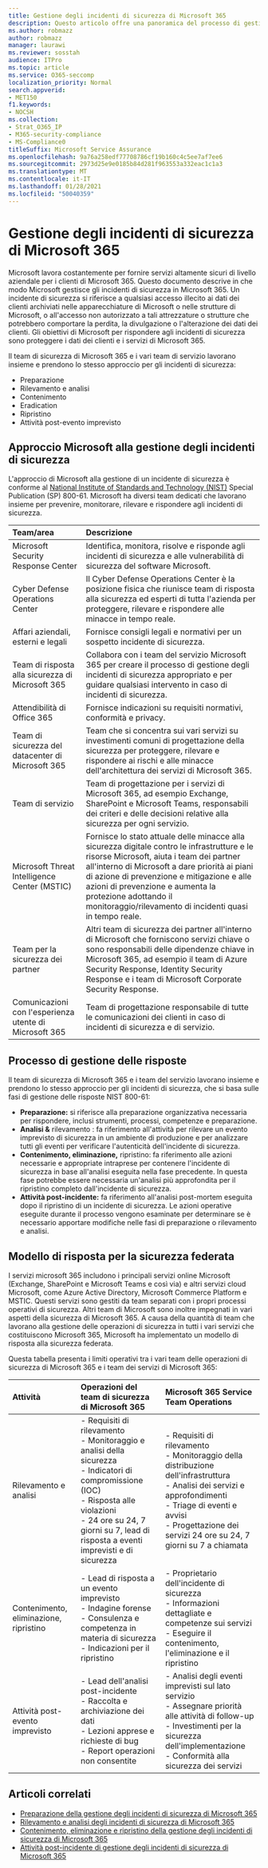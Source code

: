 ```yaml
---
title: Gestione degli incidenti di sicurezza di Microsoft 365
description: Questo articolo offre una panoramica del processo di gestione degli incidenti di sicurezza in Microsoft 365.
ms.author: robmazz
author: robmazz
manager: laurawi
ms.reviewer: sosstah
audience: ITPro
ms.topic: article
ms.service: O365-seccomp
localization_priority: Normal
search.appverid:
- MET150
f1.keywords:
- NOCSH
ms.collection:
- Strat_O365_IP
- M365-security-compliance
- MS-Compliance0
titleSuffix: Microsoft Service Assurance
ms.openlocfilehash: 9a76a258edf77708786cf19b160c4c5ee7af7ee6
ms.sourcegitcommit: 2973d25e9e0185b84d281f963553a332eac1c1a3
ms.translationtype: MT
ms.contentlocale: it-IT
ms.lasthandoff: 01/28/2021
ms.locfileid: "50040359"
---
```

# <a name="microsoft-365-security-incident-management"></a>Gestione degli incidenti di sicurezza di Microsoft 365

Microsoft lavora costantemente per fornire servizi altamente sicuri di livello aziendale per i clienti di Microsoft 365. Questo documento descrive in che modo Microsoft gestisce gli incidenti di sicurezza in Microsoft 365. Un incidente di sicurezza si riferisce a qualsiasi accesso illecito ai dati dei clienti archiviati nelle apparecchiature di Microsoft o nelle strutture di Microsoft, o all'accesso non autorizzato a tali attrezzature o strutture che potrebbero comportare la perdita, la divulgazione o l'alterazione dei dati dei clienti. Gli obiettivi di Microsoft per rispondere agli incidenti di sicurezza sono proteggere i dati dei clienti e i servizi di Microsoft 365.

Il team di sicurezza di Microsoft 365 e i vari team di servizio lavorano insieme e prendono lo stesso approccio per gli incidenti di sicurezza:

- Preparazione
- Rilevamento e analisi
- Contenimento
- Eradication
- Ripristino
- Attività post-evento imprevisto

## <a name="microsoft-approach-to-security-incident-management"></a>Approccio Microsoft alla gestione degli incidenti di sicurezza

L'approccio di Microsoft alla gestione di un incidente di sicurezza è conforme al [National Institute of Standards and Technology (NIST)](https://www.nist.gov/) Special Publication (SP) 800-61. Microsoft ha diversi team dedicati che lavorano insieme per prevenire, monitorare, rilevare e rispondere agli incidenti di sicurezza.

|**Team/area**|**Descrizione**|
|:------------|:--------------|
| Microsoft Security Response Center | Identifica, monitora, risolve e risponde agli incidenti di sicurezza e alle vulnerabilità di sicurezza del software Microsoft. |
| Cyber Defense Operations Center | Il Cyber Defense Operations Center è la posizione fisica che riunisce team di risposta alla sicurezza ed esperti di tutta l'azienda per proteggere, rilevare e rispondere alle minacce in tempo reale. |
| Affari aziendali, esterni e legali | Fornisce consigli legali e normativi per un sospetto incidente di sicurezza. |
| Team di risposta alla sicurezza di Microsoft 365 | Collabora con i team del servizio Microsoft 365 per creare il processo di gestione degli incidenti di sicurezza appropriato e per guidare qualsiasi intervento in caso di incidenti di sicurezza. |
| Attendibilità di Office 365 | Fornisce indicazioni su requisiti normativi, conformità e privacy. |
| Team di sicurezza del datacenter di Microsoft 365 | Team che si concentra sui vari servizi su investimenti comuni di progettazione della sicurezza per proteggere, rilevare e rispondere ai rischi e alle minacce dell'architettura dei servizi di Microsoft 365. |
| Team di servizio | Team di progettazione per i servizi di Microsoft 365, ad esempio Exchange, SharePoint e Microsoft Teams, responsabili dei criteri e delle decisioni relative alla sicurezza per ogni servizio. |
| Microsoft Threat Intelligence Center (MSTIC) | Fornisce lo stato attuale delle minacce alla sicurezza digitale contro le infrastrutture e le risorse Microsoft, aiuta i team dei partner all'interno di Microsoft a dare priorità ai piani di azione di prevenzione e mitigazione e alle azioni di prevenzione e aumenta la protezione adottando il monitoraggio/rilevamento di incidenti quasi in tempo reale. |
| Team per la sicurezza dei partner | Altri team di sicurezza dei partner all'interno di Microsoft che forniscono servizi chiave o sono responsabili delle dipendenze chiave in Microsoft 365, ad esempio il team di Azure Security Response, Identity Security Response e i team di Microsoft Corporate Security Response. |
| Comunicazioni con l'esperienza utente di Microsoft 365 | Team di progettazione responsabile di tutte le comunicazioni dei clienti in caso di incidenti di sicurezza e di servizio. |

## <a name="response-management-process"></a>Processo di gestione delle risposte

Il team di sicurezza di Microsoft 365 e i team del servizio lavorano insieme e prendono lo stesso approccio per gli incidenti di sicurezza, che si basa sulle fasi di gestione delle risposte NIST 800-61:

- **Preparazione:** si riferisce alla preparazione organizzativa necessaria per rispondere, inclusi strumenti, processi, competenze e preparazione.
- **Analisi &** rilevamento : fa riferimento all'attività per rilevare un evento imprevisto di sicurezza in un ambiente di produzione e per analizzare tutti gli eventi per verificare l'autenticità dell'incidente di sicurezza.
- **Contenimento, eliminazione,** ripristino: fa riferimento alle azioni necessarie e appropriate intraprese per contenere l'incidente di sicurezza in base all'analisi eseguita nella fase precedente. In questa fase potrebbe essere necessaria un'analisi più approfondita per il ripristino completo dall'incidente di sicurezza.
- **Attività post-incidente:** fa riferimento all'analisi post-mortem eseguita dopo il ripristino di un incidente di sicurezza. Le azioni operative eseguite durante il processo vengono esaminate per determinare se è necessario apportare modifiche nelle fasi di preparazione o rilevamento e analisi.

## <a name="federated-security-response-model"></a>Modello di risposta per la sicurezza federata

I servizi microsoft 365 includono i principali servizi online Microsoft (Exchange, SharePoint e Microsoft Teams e così via) e altri servizi cloud Microsoft, come Azure Active Directory, Microsoft Commerce Platform e MSTIC. Questi servizi sono gestiti da team separati con i propri processi operativi di sicurezza. Altri team di Microsoft sono inoltre impegnati in vari aspetti della sicurezza di Microsoft 365. A causa della quantità di team che lavorano alla gestione delle operazioni di sicurezza in tutti i vari servizi che costituiscono Microsoft 365, Microsoft ha implementato un modello di risposta alla sicurezza federata.

Questa tabella presenta i limiti operativi tra i vari team delle operazioni di sicurezza di Microsoft 365 e i team dei servizi di Microsoft 365:

|**Attività**|**Operazioni del team di sicurezza di Microsoft 365**|**Microsoft 365 Service Team Operations**|
|:-----------|:-----------------------------------------|:----------------------------------------|
| Rilevamento e analisi | - Requisiti di rilevamento <br> - Monitoraggio e analisi della sicurezza <br> - Indicatori di compromissione (IOC) <br> - Risposta alle violazioni <br> - 24 ore su 24, 7 giorni su 7, lead di risposta a eventi imprevisti e di sicurezza | - Requisiti di rilevamento <br> - Monitoraggio della distribuzione dell'infrastruttura <br> - Analisi dei servizi e approfondimenti <br> - Triage di eventi e avvisi <br> - Progettazione dei servizi 24 ore su 24, 7 giorni su 7 a chiamata  |
| Contenimento, eliminazione, ripristino | - Lead di risposta a un evento imprevisto <br> - Indagine forense <br> - Consulenza e competenza in materia di sicurezza <br> - Indicazioni per il ripristino | - Proprietario dell'incidente di sicurezza <br> - Informazioni dettagliate e competenze sui servizi <br> - Eseguire il contenimento, l'eliminazione e il ripristino |
| Attività post-evento imprevisto | - Lead dell'analisi post-incidente <br> - Raccolta e archiviazione dei dati <br> - Lezioni apprese e richieste di bug <br> - Report operazioni non consentite | - Analisi degli eventi imprevisti sul lato servizio <br> - Assegnare priorità alle attività di follow-up <br> - Investimenti per la sicurezza dell'implementazione <br> - Conformità alla sicurezza dei servizi |

## <a name="related-articles"></a>Articoli correlati

- [Preparazione della gestione degli incidenti di sicurezza di Microsoft 365](assurance-sim-preparation.md)
- [Rilevamento e analisi degli incidenti di sicurezza di Microsoft 365](assurance-sim-detection-analysis.md)
- [Contenimento, eliminazione e ripristino della gestione degli incidenti di sicurezza di Microsoft 365](assurance-sim-containment-eradication-recovery.md)
- [Attività post-incidente di gestione degli incidenti di sicurezza di Microsoft 365](assurance-sim-post-incident-activity.md)
